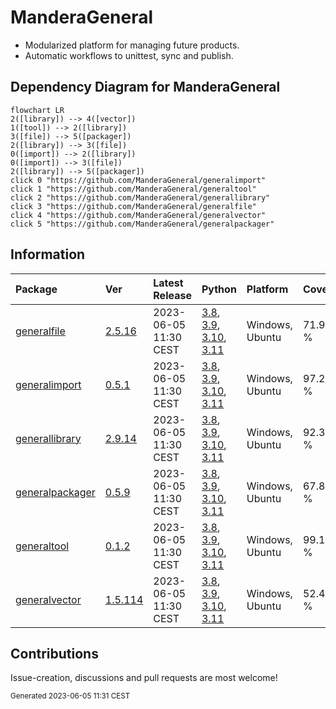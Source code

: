 # ManderaGeneral
 - Modularized platform for managing future products.
 - Automatic workflows to unittest, sync and publish.

## Dependency Diagram for ManderaGeneral
```mermaid
flowchart LR
2([library]) --> 4([vector])
1([tool]) --> 2([library])
3([file]) --> 5([packager])
2([library]) --> 3([file])
0([import]) --> 2([library])
0([import]) --> 3([file])
2([library]) --> 5([packager])
click 0 "https://github.com/ManderaGeneral/generalimport"
click 1 "https://github.com/ManderaGeneral/generaltool"
click 2 "https://github.com/ManderaGeneral/generallibrary"
click 3 "https://github.com/ManderaGeneral/generalfile"
click 4 "https://github.com/ManderaGeneral/generalvector"
click 5 "https://github.com/ManderaGeneral/generalpackager"
```

## Information
| Package                                                              | Ver                                                | Latest Release        | Python                                                                                                                                                                                                                                                 | Platform        | Cover   |
|:---------------------------------------------------------------------|:---------------------------------------------------|:----------------------|:-------------------------------------------------------------------------------------------------------------------------------------------------------------------------------------------------------------------------------------------------------|:----------------|:--------|
| [generalfile](https://github.com/ManderaGeneral/generalfile)         | [2.5.16](https://pypi.org/project/generalfile/)    | 2023-06-05 11:30 CEST | [3.8](https://www.python.org/downloads/release/python-380/), [3.9](https://www.python.org/downloads/release/python-390/), [3.10](https://www.python.org/downloads/release/python-3100/), [3.11](https://www.python.org/downloads/release/python-3110/) | Windows, Ubuntu | 71.9 %  |
| [generalimport](https://github.com/ManderaGeneral/generalimport)     | [0.5.1](https://pypi.org/project/generalimport/)   | 2023-06-05 11:30 CEST | [3.8](https://www.python.org/downloads/release/python-380/), [3.9](https://www.python.org/downloads/release/python-390/), [3.10](https://www.python.org/downloads/release/python-3100/), [3.11](https://www.python.org/downloads/release/python-3110/) | Windows, Ubuntu | 97.2 %  |
| [generallibrary](https://github.com/ManderaGeneral/generallibrary)   | [2.9.14](https://pypi.org/project/generallibrary/) | 2023-06-05 11:30 CEST | [3.8](https://www.python.org/downloads/release/python-380/), [3.9](https://www.python.org/downloads/release/python-390/), [3.10](https://www.python.org/downloads/release/python-3100/), [3.11](https://www.python.org/downloads/release/python-3110/) | Windows, Ubuntu | 92.3 %  |
| [generalpackager](https://github.com/ManderaGeneral/generalpackager) | [0.5.9](https://pypi.org/project/generalpackager/) | 2023-06-05 11:30 CEST | [3.8](https://www.python.org/downloads/release/python-380/), [3.9](https://www.python.org/downloads/release/python-390/), [3.10](https://www.python.org/downloads/release/python-3100/), [3.11](https://www.python.org/downloads/release/python-3110/) | Windows, Ubuntu | 67.8 %  |
| [generaltool](https://github.com/ManderaGeneral/generaltool)         | [0.1.2](https://pypi.org/project/generaltool/)     | 2023-06-05 11:30 CEST | [3.8](https://www.python.org/downloads/release/python-380/), [3.9](https://www.python.org/downloads/release/python-390/), [3.10](https://www.python.org/downloads/release/python-3100/), [3.11](https://www.python.org/downloads/release/python-3110/) | Windows, Ubuntu | 99.1 %  |
| [generalvector](https://github.com/ManderaGeneral/generalvector)     | [1.5.114](https://pypi.org/project/generalvector/) | 2023-06-05 11:30 CEST | [3.8](https://www.python.org/downloads/release/python-380/), [3.9](https://www.python.org/downloads/release/python-390/), [3.10](https://www.python.org/downloads/release/python-3100/), [3.11](https://www.python.org/downloads/release/python-3110/) | Windows, Ubuntu | 52.4 %  |

## Contributions
Issue-creation, discussions and pull requests are most welcome!

<sup>
Generated 2023-06-05 11:31 CEST
</sup>
